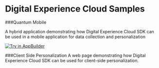 # Digital Experience Cloud Samples


###Quantum Mobile

A hybrid application demonstrating how Digital Experience Cloud SDK can be used in a mobile application for data collection and personalization

<a href="https://platform.telerik.com/#appbuilder/clone/https%3A%2F%2Fgithub.com%2Sitefinity%2digital-experience-cloud-samples" target="_blank"><img src="https://camo.githubusercontent.com/d7495b812d724ab6af44035bda04316b38c6f4b5/687474703a2f2f646f63732e74656c6572696b2e636f6d2f706c6174666f726d2f6170706275696c6465722f73616d706c652d617070732f696d616765732f7472792d696e2d6170706275696c6465722e706e67" alt="Try in AppBuilder" title="Try in AppBuilder" data-canonical-src="http://docs.telerik.com/platform/appbuilder/sample-apps/images/try-in-appbuilder.png" style="max-width:100%;"></a>

###Client Side Personalization
A web page demonstrating how  Digital Experience Cloud SDK can be used for client-side personalization.